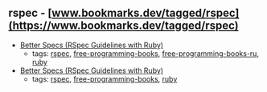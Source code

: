 rspec - [www.bookmarks.dev/tagged/rspec](https://www.bookmarks.dev/tagged/rspec)
---
* [Better Specs (RSpec Guidelines with Ruby)](http://betterspecs.org/ru)
    * tags: [rspec](../tagged/rspec.md), [free-programming-books](../tagged/free-programming-books.md), [free-programming-books-ru](../tagged/free-programming-books-ru.md), [ruby](../tagged/ruby.md)
* [Better Specs (RSpec Guidelines with Ruby)](http://betterspecs.org)
    * tags: [rspec](../tagged/rspec.md), [free-programming-books](../tagged/free-programming-books.md), [ruby](../tagged/ruby.md)
